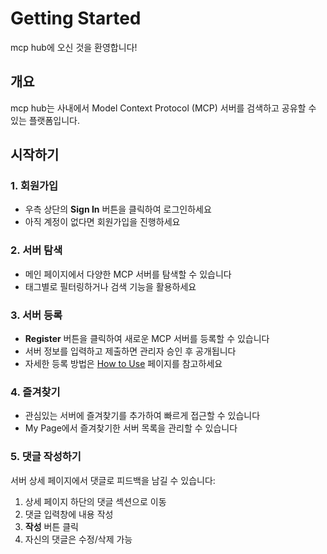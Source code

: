 # Getting Started

mcp hub에 오신 것을 환영합니다!

## 개요

mcp hub는 사내에서 Model Context Protocol (MCP) 서버를 검색하고 공유할 수 있는 플랫폼입니다.

## 시작하기

### 1. 회원가입

- 우측 상단의 **Sign In** 버튼을 클릭하여 로그인하세요
- 아직 계정이 없다면 회원가입을 진행하세요

### 2. 서버 탐색

- 메인 페이지에서 다양한 MCP 서버를 탐색할 수 있습니다
- 태그별로 필터링하거나 검색 기능을 활용하세요

### 3. 서버 등록

- **Register** 버튼을 클릭하여 새로운 MCP 서버를 등록할 수 있습니다
- 서버 정보를 입력하고 제출하면 관리자 승인 후 공개됩니다
- 자세한 등록 방법은 [How to Use](/wiki/how-to-use) 페이지를 참고하세요

### 4. 즐겨찾기

- 관심있는 서버에 즐겨찾기를 추가하여 빠르게 접근할 수 있습니다
- My Page에서 즐겨찾기한 서버 목록을 관리할 수 있습니다

### 5. 댓글 작성하기

서버 상세 페이지에서 댓글로 피드백을 남길 수 있습니다:

1. 상세 페이지 하단의 댓글 섹션으로 이동
2. 댓글 입력창에 내용 작성
3. **작성** 버튼 클릭
4. 자신의 댓글은 수정/삭제 가능


